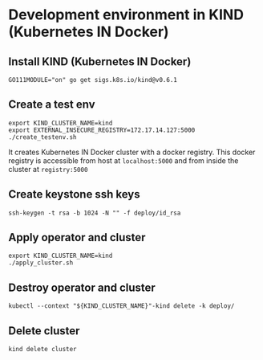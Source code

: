 # Development environment in KIND (Kubernetes IN Docker)

## Install KIND (Kubernetes IN Docker)

    GO111MODULE="on" go get sigs.k8s.io/kind@v0.6.1

## Create a test env
    export KIND_CLUSTER_NAME=kind
    export EXTERNAL_INSECURE_REGISTRY=172.17.14.127:5000
    ./create_testenv.sh

It creates Kubernetes IN Docker cluster with a docker registry. This docker registry is accessible from host at `localhost:5000` and from inside the cluster at `registry:5000`

## Create keystone ssh keys

    ssh-keygen -t rsa -b 1024 -N "" -f deploy/id_rsa

## Apply operator and cluster
    export KIND_CLUSTER_NAME=kind
    ./apply_cluster.sh

## Destroy operator and cluster

    kubectl --context "${KIND_CLUSTER_NAME}"-kind delete -k deploy/

## Delete cluster

    kind delete cluster